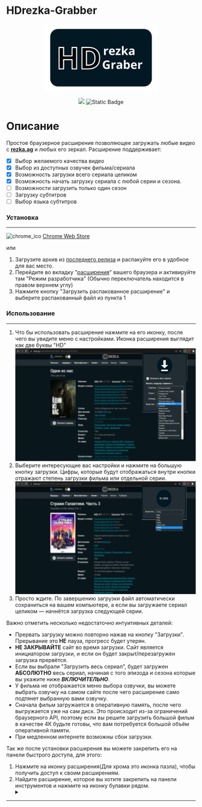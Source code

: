 # HDrezka-Grabber


<p align="center">
    <img src="assets\HD_logo.png" width="300px" alt="BHEH">
</p>
<p align="center">
    <img src="https://img.shields.io/github/v/release/kristal374/HDrezka-Grabber">
    <img alt="Static Badge" src="https://shields-io.translate.goog/badge/CC_BY--NC--SA_4.0-red?label=license">
</p>

# Описание

Простое браузерное расширение позволяющее загружать любые видео с **[rezka.ag](https://rezka.ag)** и любых его зеркал. Расширение поддерживает:

- [x] Выбор желаемого качества видео
- [x] Выбор из доступных озвучек фильма/сериала
- [x] Возможность загрузки всего сериала целиком
- [x] Возможность начать загрузку сериала с любой серии и сезона.
- [ ] Возможности загрузить только один сезон
- [ ] Загрузку субтитров
- [ ] Выбор языка субтитров
### Установка
---

![chrome_ico](https://raw.githubusercontent.com/alrra/browser-logos/master/src/chrome/chrome_16x16.png) [Chrome Web Store](https://chrome.google.com/webstore/detail/hdrezka-grabber/aamnmboocelpaiagegjicbefiinkcoal?hl=ru)

или
1. Загрузите архив из [последнего релиза](https://github.com/kristal374/HDrezka-Grabber/releases/latest) и распакуйте его в удобное для вас место.
2. Перейдите во вкладку "[расширения](chrome://extensions/)" вашего браузера и активируйте там "Режим разработчика" (Обычно переключатель находится в правом верхнем углу)
3. Нажмите кнопку "Загрузить распакованное расширение" и выберите распакованный файл из пункта 1
   
### Использование
---

1. Что бы использовать расширение нажмите на его иконку, после чего вы увидите меню с настройками. Иконка расширения выглядит как две буквы "HD"
    <img src="assets\demo-3-ru.png">
2. Выберите интересующие вас настройки и нажмите на большую кнопку загрузки. Цифры, которые будут отображаться внутри кнопки отражают степень загрузки фильма или отдельной серии.
    <img src="assets\demo-2-ru.png">
5. Просто ждите. По завершению загрузки файл автоматически сохраниться на вашем компьютере, а если вы загружаете сериал целиком — начнётся загрузка следующей серии.

Важно отметить несколько недостаточно интуитивных деталей:

* Прервать загрузку можно повторно нажав на кнопку "Загрузки". Прерывание это **НЕ** пауза, прогресс будет утерян.
* **НЕ ЗАКРЫВАЙТЕ** сайт во время загрузки. Сайт является инициатором загрузки, и если он будет закрыт/перезагружен загрузка прервётся.
* Если вы выбрали "Загрузить весь сериал", будет загружен **АБСОЛЮТНО** весь сериал, начиная с того эпизода и сезона которые вы укажите ниже ***ВКЛЮЧИТЕЛЬНО***.
* У фильма не отображается меню выбора озвучки, вы можете выбрать озвучку на самом сайте после чего расширение само подтянет выбранную вами озвучку. 
* Сначала фильм загружается в оперативную память, после чего выгружается уже на сам диск. Это происходит из-за ограничений браузерного API, поэтому если вы решите загрузить большой фильм в качестве 4К будьте готовы, что вам потребуется большой объём оперативной памяти.
* При медленном интернете возможны сбои загрузки.



Так же после установки расширения вы можете закрепить его на панели быстрого доступа, для этого: 
1. Нажмите на иконку расширения(Для хрома это иконка пазла), чтобы получить доступ к своим расширениям.
2. Найдите расширение, которое вы хотите закрепить на панели инструментов и нажмите на иконку булавки рядом. 
    <details><summary></summary>
        <p align="center">
            <img src="assets\pin_extension.png">
        </p>
    </details>

---
